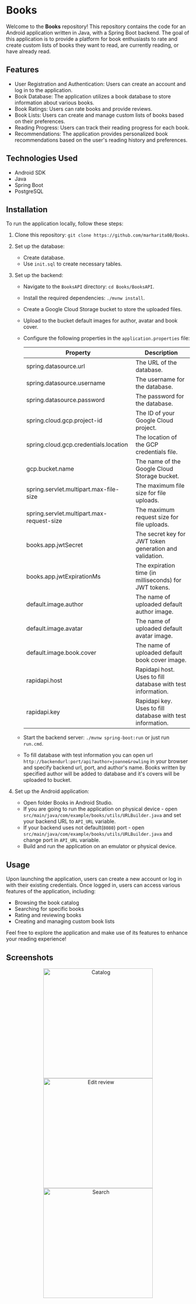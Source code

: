 # Books

Welcome to the **Books** repository! This repository contains the code for an Android application written in Java, with a Spring Boot backend. The goal of this application is to provide a platform for book enthusiasts to rate and create custom lists of books they want to read, are currently reading, or have already read.

## Features

- User Registration and Authentication: Users can create an account and log in to the application.
- Book Database: The application utilizes a book database to store information about various books.
- Book Ratings: Users can rate books and provide reviews.
- Book Lists: Users can create and manage custom lists of books based on their preferences.
- Reading Progress: Users can track their reading progress for each book.
- Recommendations: The application provides personalized book recommendations based on the user's reading history and preferences.

## Technologies Used

- Android SDK
- Java
- Spring Boot
- PostgreSQL

## Installation

To run the application locally, follow these steps:

1. Clone this repository: `git clone https://github.com/marharita08/Books`.
2. Set up the database:
   - Create database.
   - Use `init.sql` to create necessary tables.
3. Set up the backend:
    - Navigate to the `BooksAPI` directory: `cd Books/BooksAPI`.
    - Install the required dependencies: `./mvnw install`.
    - Create a Google Cloud Storage bucket to store the uploaded files.
    - Upload to the bucket default images for author, avatar and book cover.
    - Configure the following properties in the `application.properties` file:

      | Property                            | Description                                                 |
      |-------------------------------------|-------------------------------------------------------------|
      | spring.datasource.url               | The URL of the database.                                    |
      | spring.datasource.username          | The username for the database.                              |
      | spring.datasource.password          | The password for the database.                              |
      | spring.cloud.gcp.project-id         | The ID of your Google Cloud project.                        |
      | spring.cloud.gcp.credentials.location | The location of the GCP credentials file.                   |
      | gcp.bucket.name                     | The name of the Google Cloud Storage bucket.                |
      | spring.servlet.multipart.max-file-size    | The maximum file size for file uploads.                     |
      | spring.servlet.multipart.max-request-size | The maximum request size for file uploads.                  |
      | books.app.jwtSecret                     | The secret key for JWT token generation and validation.     |
      | books.app.jwtExpirationMs               | The expiration time (in milliseconds) for JWT tokens.       |
      | default.image.author               | The name of uploaded default author image.                  |
      | default.image.avatar               | The name of uploaded default avatar image.                  |
      | default.image.book.cover               | The name of uploaded default book cover image.              |
      | rapidapi.host               | Rapidapi host. Uses to fill database with test information. |
      | rapidapi.key               | Rapidapi key. Uses to fill database with test information.  |

    - Start the backend server: `./mvnw spring-boot:run` or just run `run.cmd`.
    - To fill database with test information you can open url `http://backendurl:port/api?author=joanne&rowling` in your browser and specify backend url, port, and author's name. Books written by specified author will be added to database and it's covers will be uploaded to bucket. 

4. Set up the Android application:
    - Open folder Books in Android Studio.
    - If you are going to run the application on physical device - open `src/main/java/com/example/books/utils/URLBuilder.java` and set your backend URL to `API_URL` variable.
    - If your backend uses not default(`8080`) port - open `src/main/java/com/example/books/utils/URLBuilder.java` and change port in `API_URL` variable.
    - Build and run the application on an emulator or physical device.
    

## Usage

Upon launching the application, users can create a new account or log in with their existing credentials. Once logged in, users can access various features of the application, including:

- Browsing the book catalog
- Searching for specific books
- Rating and reviewing books
- Creating and managing custom book lists

Feel free to explore the application and make use of its features to enhance your reading experience!

## Screenshots

<div align="center">
  <img src="images/Screenshot_1.png" alt="Catalog" width="300">
  <img src="images/Screenshot_2.png" alt="Edit review" width="300">
  <img src="images/Screenshot_3.png" alt="Search" width="300">
</div>
